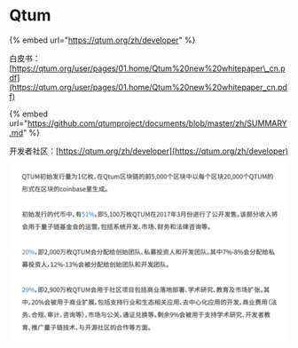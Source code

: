 # Qtum

{% embed url="https://qtum.org/zh/developer" %}

白皮书：[https://qtum.org/user/pages/01.home/Qtum%20new%20whitepaper\_cn.pdf](https://qtum.org/user/pages/01.home/Qtum%20new%20whitepaper_cn.pdf)

{% embed url="https://github.com/qtumproject/documents/blob/master/zh/SUMMARY.md" %}

开发者社区：[https://qtum.org/zh/developer](https://qtum.org/zh/developer)

![](../.gitbook/assets/image%20%283%29.png)

